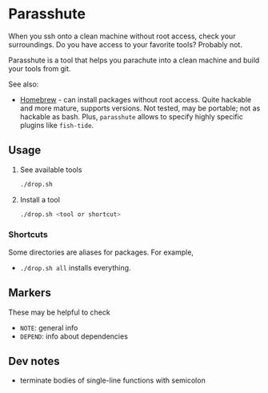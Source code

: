 # Parasshute

When you ssh onto a clean machine without root access, check your surroundings.
Do you have access to your favorite tools? Probably not.

Parasshute is a tool that helps you parachute into a clean machine and build
your tools from git.

See also:

- [Homebrew](https://docs.brew.sh/Homebrew-on-Linux) - can install packages
  without root access. Quite hackable and more mature, supports
  versions. Not tested, may be portable; not as hackable as bash.
  Plus, `parasshute` allows to specify highly specific plugins like `fish-tide`.

## Usage

1. See available tools

     ```bash
    ./drop.sh 
    ```

2. Install a tool

     ```bash
    ./drop.sh <tool or shortcut>
    ```


### Shortcuts

Some directories are aliases for packages. For example,

- `./drop.sh all` installs everything.

## Markers

These may be helpful to check

- `NOTE`: general info
- `DEPEND`: info about dependencies

## Dev notes

- terminate bodies of single-line functions with semicolon
